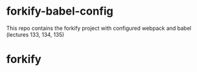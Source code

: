 # forkify-babel-config
This repo contains the forkify project with configured webpack and babel (lectures 133, 134, 135)
# forkify
